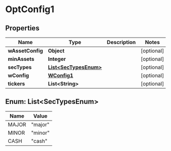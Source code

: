 
# OptConfig1

## Properties
Name | Type | Description | Notes
------------ | ------------- | ------------- | -------------
**wAssetConfig** | **Object** |  |  [optional]
**minAssets** | **Integer** |  |  [optional]
**secTypes** | [**List&lt;SecTypesEnum&gt;**](#List&lt;SecTypesEnum&gt;) |  |  [optional]
**wConfig** | [**WConfig1**](WConfig1.md) |  |  [optional]
**tickers** | **List&lt;String&gt;** |  |  [optional]


<a name="List<SecTypesEnum>"></a>
## Enum: List&lt;SecTypesEnum&gt;
Name | Value
---- | -----
MAJOR | &quot;major&quot;
MINOR | &quot;minor&quot;
CASH | &quot;cash&quot;



